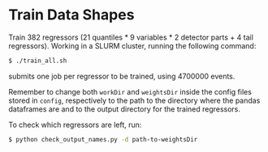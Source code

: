 # Train Data Shapes

Train 382 regressors (21 quantiles \* 9 variables \* 2 detector parts + 4 tail regressors).
Working in a SLURM cluster, running the following command:
```bash
$ ./train_all.sh
```
submits one job per regressor to be trained, using 4700000 events.

Remember to change both ```workDir``` and ```weightsDir``` inside the config files stored in ```config```, respectively to the path to the directory where the pandas dataframes are and to the output directory for the trained regressors.

To check which regressors are left, run:
```bash
$ python check_output_names.py -d path-to-weightsDir
```
